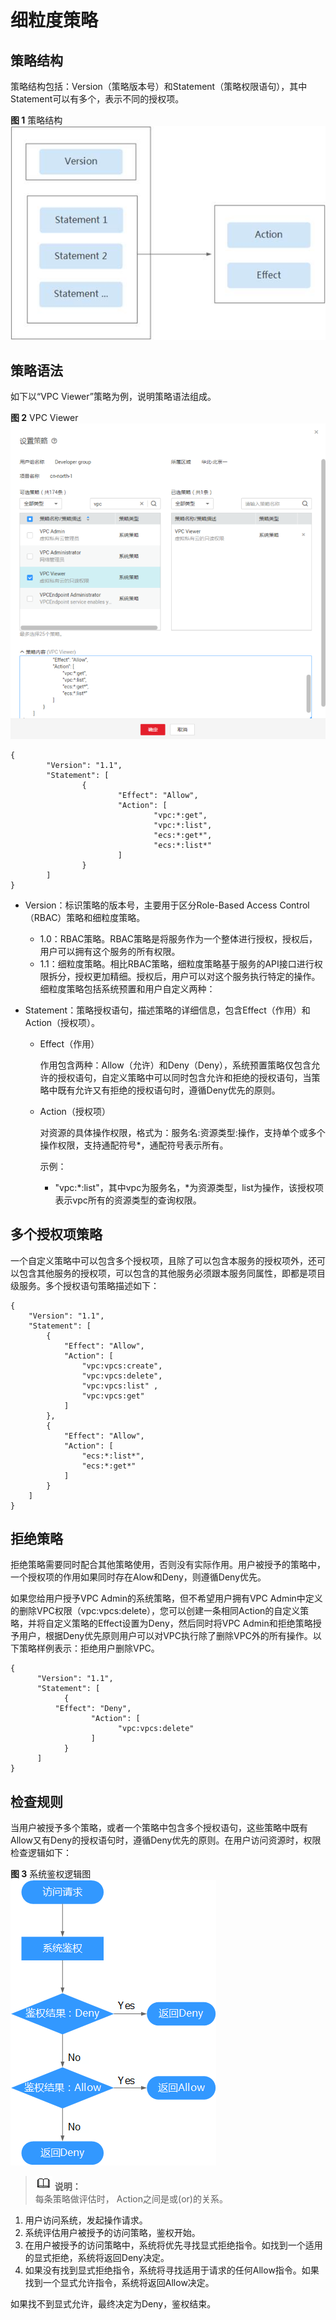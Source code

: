 # 细粒度策略<a name="permission_0005"></a>

## 策略结构<a name="section20984256114816"></a>

策略结构包括：Version（策略版本号）和Statement（策略权限语句），其中Statement可以有多个，表示不同的授权项。

**图 1**  策略结构<a name="fig32964578481"></a>  
![](figures/策略结构.jpg "策略结构")

## 策略语法<a name="section181195744819"></a>

如下以“VPC Viewer”策略为例，说明策略语法组成。

**图 2**  VPC Viewer<a name="fig972514263246"></a>  
![](figures/VPC-Viewer.png "VPC-Viewer")

```
{
        "Version": "1.1",
        "Statement": [
                {
                        "Effect": "Allow",
                        "Action": [
                                "vpc:*:get",
                                "vpc:*:list",
                                "ecs:*:get*",
                                "ecs:*:list*"
                        ]
                }
        ]
}
```

-   Version：标识策略的版本号，主要用于区分Role-Based Access Control（RBAC）策略和细粒度策略。
    -   1.0：RBAC策略。RBAC策略是将服务作为一个整体进行授权，授权后，用户可以拥有这个服务的所有权限。
    -   1.1：细粒度策略。相比RBAC策略，细粒度策略基于服务的API接口进行权限拆分，授权更加精细。授权后，用户可以对这个服务执行特定的操作。细粒度策略包括系统预置和用户自定义两种：

-   Statement：策略授权语句，描述策略的详细信息，包含Effect（作用）和Action（授权项）。
    -   Effect（作用）

        作用包含两种：Allow（允许）和Deny（Deny），系统预置策略仅包含允许的授权语句，自定义策略中可以同时包含允许和拒绝的授权语句，当策略中既有允许又有拒绝的授权语句时，遵循Deny优先的原则。

    -   Action（授权项）

        对资源的具体操作权限，格式为：服务名:资源类型:操作，支持单个或多个操作权限，支持通配符号\*，通配符号表示所有。

        示例：

        -   "vpc:\*:list"，其中vpc为服务名，\*为资源类型，list为操作，该授权项表示vpc所有的资源类型的查询权限。



## 多个授权项策略<a name="section1691457194818"></a>

一个自定义策略中可以包含多个授权项，且除了可以包含本服务的授权项外，还可以包含其他服务的授权项，可以包含的其他服务必须跟本服务同属性，即都是项目级服务。多个授权语句策略描述如下：

```
{ 
    "Version": "1.1", 
    "Statement": [ 
        { 
            "Effect": "Allow", 
            "Action": [ 
                "vpc:vpcs:create", 
                "vpc:vpcs:delete", 
                "vpc:vpcs:list" ,
                "vpc:vpcs:get"
            ] 
        }, 
        { 
            "Effect": "Allow", 
            "Action": [ 
                "ecs:*:list*", 
                "ecs:*:get*" 
            ] 
        } 
    ] 
}
```

## 拒绝策略<a name="section693185754810"></a>

拒绝策略需要同时配合其他策略使用，否则没有实际作用。用户被授予的策略中，一个授权项的作用如果同时存在Alow和Deny，则遵循Deny优先。

如果您给用户授予VPC Admin的系统策略，但不希望用户拥有VPC Admin中定义的删除VPC权限（vpc:vpcs:delete），您可以创建一条相同Action的自定义策略，并将自定义策略的Effect设置为Deny，然后同时将VPC Admin和拒绝策略授予用户，根据Deny优先原则用户可以对VPC执行除了删除VPC外的所有操作。以下策略样例表示：拒绝用户删除VPC。

```
{ 
      "Version": "1.1", 
      "Statement": [ 
            { 
		  "Effect": "Deny", 
                  "Action": [ 
                        "vpc:vpcs:delete" 
                  ] 
            } 
      ] 
}
```

## 检查规则<a name="section110612578482"></a>

当用户被授予多个策略，或者一个策略中包含多个授权语句，这些策略中既有Allow又有Deny的授权语句时，遵循Deny优先的原则。在用户访问资源时，权限检查逻辑如下：

**图 3**  系统鉴权逻辑图<a name="fig52981057154820"></a>  
![](figures/系统鉴权逻辑图.png "系统鉴权逻辑图")

>![](public_sys-resources/icon-note.gif) **说明：**   
>每条策略做评估时， Action之间是或\(or\)的关系。  

1.  用户访问系统，发起操作请求。
2.  系统评估用户被授予的访问策略，鉴权开始。
3.  在用户被授予的访问策略中，系统将优先寻找显式拒绝指令。如找到一个适用的显式拒绝，系统将返回Deny决定。
4.  如果没有找到显式拒绝指令，系统将寻找适用于请求的任何Allow指令。如果找到一个显式允许指令，系统将返回Allow决定。

如果找不到显式允许，最终决定为Deny，鉴权结束。

